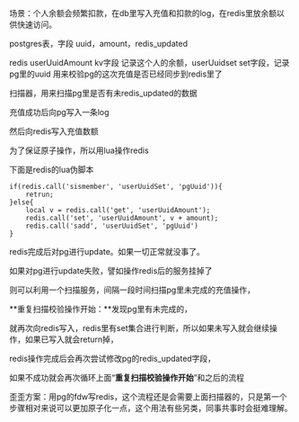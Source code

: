 场景：个人余额会频繁扣款，在db里写入充值和扣款的log，在redis里放余额以供快速访问。



postgres表，字段 uuid，amount，redis_updated

redis userUuidAmount kv字段 记录这个人的余额，userUuidset set字段，记录pg里的uuid 用来校验pg的这次充值是否已经同步到redis里了

扫描器，用来扫描pg里是否有未redis_updated的数据



充值成功后向pg写入一条log

然后向redis写入充值数额

为了保证原子操作，所以用lua操作redis

下面是redis的lua伪脚本

```
if(redis.call('sismember', 'userUuidSet', 'pgUuid')){
	retrun;
}else{
	local v = redis.call('get', 'userUuidAmount');
	redis.call('set', 'userUuidAmount', v + amount);
	redis.call('sadd', 'userUuidSet', 'pgUuid')
}
```

redis完成后对pg进行update。如果一切正常就没事了。

如果对pg进行update失败，譬如操作redis后的服务挂掉了

则可以利用一个扫描服务，间隔一段时间扫描pg里未完成的充值操作，

**重复扫描校验操作开始：**发现pg里有未完成的，

就再次向redis写入，redis里有set集合进行判断，所以如果未写入就会继续操作，如果已写入就会return掉，

redis操作完成后会再次尝试修改pg的redis_updated字段，

如果不成功就会再次循环上面“**重复扫描校验操作开始**”和之后的流程



歪歪方案：用pg的fdw写redis，这个流程还是会需要上面扫描器的，只是第一个步骤相对来说可以更加原子化一点，这个用法有些另类，同事共事时会挺难理解。

